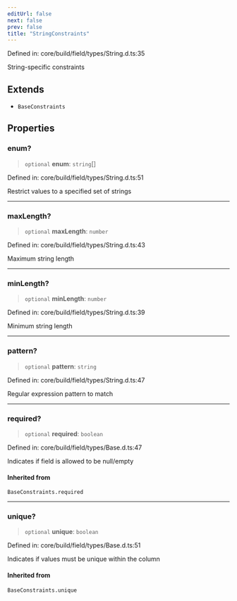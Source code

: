 ```yaml
---
editUrl: false
next: false
prev: false
title: "StringConstraints"
---
```


Defined in: core/build/field/types/String.d.ts:35

String-specific constraints

## Extends

- `BaseConstraints`

## Properties

### enum?

> `optional` **enum**: `string`[]

Defined in: core/build/field/types/String.d.ts:51

Restrict values to a specified set of strings

***

### maxLength?

> `optional` **maxLength**: `number`

Defined in: core/build/field/types/String.d.ts:43

Maximum string length

***

### minLength?

> `optional` **minLength**: `number`

Defined in: core/build/field/types/String.d.ts:39

Minimum string length

***

### pattern?

> `optional` **pattern**: `string`

Defined in: core/build/field/types/String.d.ts:47

Regular expression pattern to match

***

### required?

> `optional` **required**: `boolean`

Defined in: core/build/field/types/Base.d.ts:47

Indicates if field is allowed to be null/empty

#### Inherited from

`BaseConstraints.required`

***

### unique?

> `optional` **unique**: `boolean`

Defined in: core/build/field/types/Base.d.ts:51

Indicates if values must be unique within the column

#### Inherited from

`BaseConstraints.unique`
